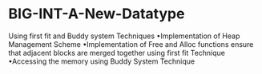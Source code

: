 # BIG-INT-A-New-Datatype
Using first fit and Buddy system Techniques •Implementation of Heap Management Scheme •Implementation of Free and Alloc functions ensure that adjacent blocks are merged together using first fit Technique  •Accessing the memory using Buddy System Technique
